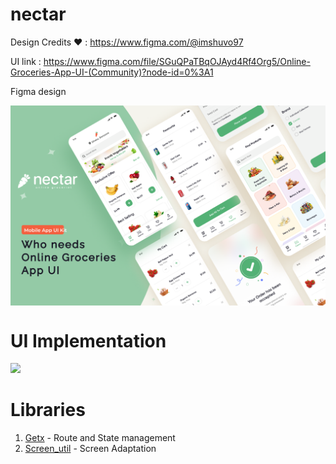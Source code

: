 # nectar

Design Credits ❤ : https://www.figma.com/@imshuvo97

UI link : https://www.figma.com/file/SGuQPaTBqOJAyd4Rf4Org5/Online-Groceries-App-UI-(Community)?node-id=0%3A1

Figma design

<img align="center" src="./screenshots/Cover.png" >

# UI Implementation

<img src="./screenshots/video.gif" width="240" /> 



# Libraries
 1. [Getx](https://pub.dev/packages/get) - Route and State management
 2. [Screen_util](https://pub.dev/packages/flutter_screenutil) - Screen Adaptation
